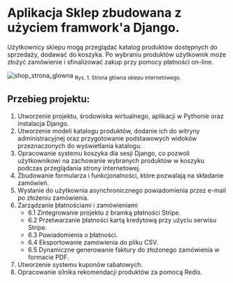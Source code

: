 # Aplikacja Sklep zbudowana z użyciem framwork'a Django.

Użytkownicy sklepu mogą przeglądać katalog produktów dostępnych do sprzedaży, dodawać do koszyka. Po wybraniu produktów użytkownik może złożyć zamówienie i sfinalizować zakup przy pomocy płatności on-line. 

![shop_strona_glowna](https://github.com/user-attachments/assets/e6188527-bee8-4037-98a3-c2f47dbb0f01)
<sub>Rys. 1. Strona główna sklepu internetowego.</sub>

## Przebieg projektu:
1. Utworzenie projektu, środowiska wirtualnego, aplikacji w Pythonie oraz instalacja Django.
2. Utworzenie modeli katalogu produktów, dodanie ich do witryny administracyjnej oraz przygotowanie podstawowych widoków przeznaczonych do wyświetlania katalogu.
3. Opracowanie systemu koszyka dla sesji Django, co pozwoli użytkownikowi na zachowanie wybranych produktów w koszyku podczas przeglądania strony internetowej.
4. Zbudowanie formularza i funkcjonalności, które pozwalają na składanie zamówień.
5. Wysłanie do użytkownia asynchronicznego powiadomienia przez e-mail po złożeniu zamówienia.
6. Zarządzanie þłatnościami i zamówieniami
	* 6.1 Zintegrowanie projektu z bramką płatności Stripe.
    * 6.2 Przetwarzanie þłatności kartą kredytową przy użyciu serwisu Stripe.
    * 6.3 Powiadomienia o þłatności.
    * 6.4 Eksportowanie zamówienia do pliku CSV.
    * 6.5 Dynamiczne generowanie faktury do złożonego zamówienia w formacie PDF.
7. Utworzenie systemu kuponów rabatowych.
8. Opracowanie silnika rekomendacji produktów za pomocą Redis.
